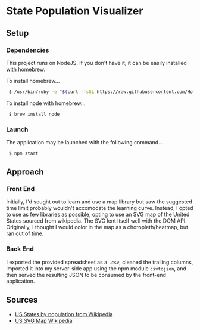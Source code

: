 # State Population Visualizer

## Setup

### Dependencies

This project runs on NodeJS. If you don't have it, it can be easily installed [with homebrew](https://brew.sh/).

To install homebrew... 

```sh
 $ /usr/bin/ruby -e "$(curl -fsSL https://raw.githubusercontent.com/Homebrew/install/master/install)"
```

To install node with homebrew...

```sh
 $ brew install node
```

### Launch

The application may be launched with the following command...

```sh
 $ npm start
```

## Approach

### Front End

Initially, I'd sought out to learn and use a map library but saw the suggested time limit probably wouldn't accomodate the learning curve. Instead, I opted to use as few libraries as possible, opting to use an SVG map of the United States sourced from wikipedia. The SVG lent itself well with the DOM API. Originally, I thought I would color in the map as a choropleth/heatmap, but ran out of time.

### Back End

I exported the provided spreadsheet as a `.csv`, cleaned the trailing columns, imported it into my server-side app using the npm module `csvtojson`, and then served the resulting JSON to be consumed by the front-end application.

## Sources

  - [US States by population from Wikipedia](https://simple.wikipedia.org/wiki/List_of_U.S._states_by_population)
  - [US SVG Map Wikipedia](https://commons.wikimedia.org/wiki/File:Blank_US_Map_(states_only).svg)

